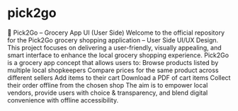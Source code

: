 # pick2go

🛒 Pick2Go – Grocery App UI (User Side)
Welcome to the official repository for the Pick2Go grocery shopping application – User Side UI/UX Design.
This project focuses on delivering a user-friendly, visually appealing, and smart interface to enhance the local grocery shopping experience.
Pick2Go is a grocery app concept that allows users to:
Browse products listed by multiple local shopkeepers
Compare prices for the same product across different sellers
Add items to their cart
Download a PDF of cart items
Collect their order offline from the chosen shop
The aim is to empower local vendors, provide users with choice & transparency, and blend digital convenience with offline accessibility.
